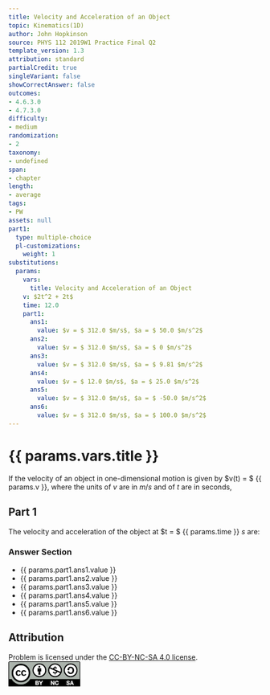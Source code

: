 ```yaml
---
title: Velocity and Acceleration of an Object
topic: Kinematics(1D)
author: John Hopkinson
source: PHYS 112 2019W1 Practice Final Q2
template_version: 1.3
attribution: standard
partialCredit: true
singleVariant: false
showCorrectAnswer: false
outcomes:
- 4.6.3.0
- 4.7.3.0
difficulty:
- medium
randomization:
- 2
taxonomy:
- undefined
span:
- chapter
length:
- average
tags:
- PW
assets: null
part1:
  type: multiple-choice
  pl-customizations:
    weight: 1
substitutions:
  params:
    vars:
      title: Velocity and Acceleration of an Object
    v: $2t^2 + 2t$
    time: 12.0
    part1:
      ans1:
        value: $v = $ 312.0 $m/s$, $a = $ 50.0 $m/s^2$
      ans2:
        value: $v = $ 312.0 $m/s$, $a = $ 0 $m/s^2$
      ans3:
        value: $v = $ 312.0 $m/s$, $a = $ 9.81 $m/s^2$
      ans4:
        value: $v = $ 12.0 $m/s$, $a = $ 25.0 $m/s^2$
      ans5:
        value: $v = $ 312.0 $m/s$, $a = $ -50.0 $m/s^2$
      ans6:
        value: $v = $ 312.0 $m/s$, $a = $ 100.0 $m/s^2$
---
```

# {{ params.vars.title }}
If the velocity of an object in one-dimensional motion is given by $v(t) = $ {{ params.v }}, where the units of $v$ are in $m/s$ and of $t$ are in seconds,

## Part 1

The velocity and acceleration of the object at $t = $ {{ params.time }} $s$ are:

### Answer Section

- {{ params.part1.ans1.value }}
- {{ params.part1.ans2.value }}
- {{ params.part1.ans3.value }}
- {{ params.part1.ans4.value }}
- {{ params.part1.ans5.value }}
- {{ params.part1.ans6.value }}

## Attribution

Problem is licensed under the [CC-BY-NC-SA 4.0 license](https://creativecommons.org/licenses/by-nc-sa/4.0/).<br> ![The Creative Commons 4.0 license requiring attribution-BY, non-commercial-NC, and share-alike-SA license.](https://raw.githubusercontent.com/firasm/bits/master/by-nc-sa.png)